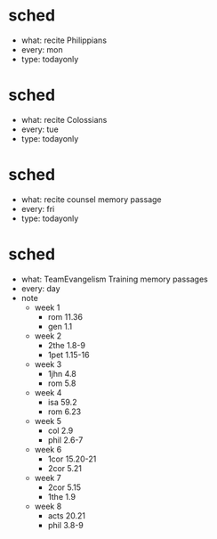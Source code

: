 # sched
- what: recite Philippians
- every: mon
- type: todayonly

# sched
- what: recite Colossians
- every: tue
- type: todayonly

# sched
- what: recite counsel memory passage
- every: fri
- type: todayonly

# sched
- what: TeamEvangelism Training memory passages
- every: day
- note
  - week 1
    - rom 11.36
    - gen 1.1
  - week 2
    - 2the 1.8-9
    - 1pet 1.15-16
  - week 3
    - 1jhn 4.8
    - rom 5.8
  - week 4
    - isa 59.2
    - rom 6.23
  - week 5
    - col 2.9
    - phil 2.6-7
  - week 6
    - 1cor 15.20-21
    - 2cor 5.21
  - week 7
    - 2cor 5.15
    - 1the 1.9
  - week 8
    - acts 20.21
    - phil 3.8-9
